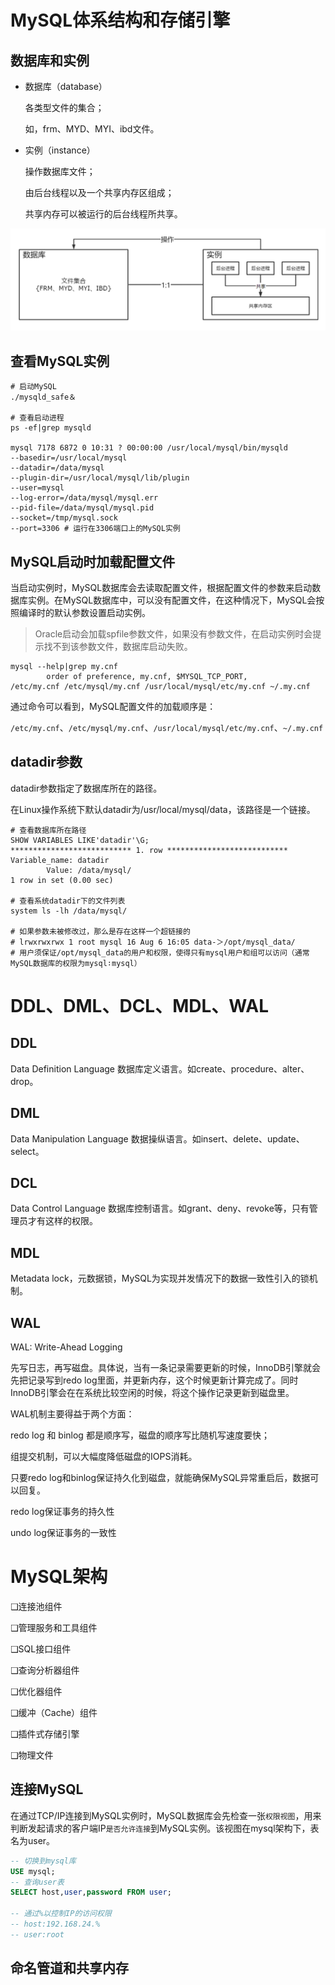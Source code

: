 # MySQL体系结构和存储引擎

## 数据库和实例

- 数据库（database）

  各类型文件的集合；

  如，frm、MYD、MYI、ibd文件。

- 实例（instance）

  操作数据库文件；

  由后台线程以及一个共享内存区组成；

  共享内存可以被运行的后台线程所共享。

<img src="assets/image-20210504102954853.png" alt="image-20210504102954853" style="zoom:67%;" />



## 查看MySQL实例

```shell
# 启动MySQL
./mysqld_safe＆

# 查看启动进程
ps -ef|grep mysqld

mysql 7178 6872 0 10:31 ? 00:00:00 /usr/local/mysql/bin/mysqld
--basedir=/usr/local/mysql
--datadir=/data/mysql
--plugin-dir=/usr/local/mysql/lib/plugin
--user=mysql
--log-error=/data/mysql/mysql.err
--pid-file=/data/mysql/mysql.pid
--socket=/tmp/mysql.sock
--port=3306 # 运行在3306端口上的MySQL实例
```



## MySQL启动时加载配置文件

当启动实例时，MySQL数据库会去读取配置文件，根据配置文件的参数来启动数据库实例。在MySQL数据库中，可以没有配置文件，在这种情况下，MySQL会按照编译时的默认参数设置启动实例。

> Oracle启动会加载spfile参数文件，如果没有参数文件，在启动实例时会提示找不到该参数文件，数据库启动失败。

```shell
mysql --help|grep my.cnf
		order of preference, my.cnf, $MYSQL_TCP_PORT,
/etc/my.cnf /etc/mysql/my.cnf /usr/local/mysql/etc/my.cnf ~/.my.cnf
```

通过命令可以看到，MySQL配置文件的加载顺序是：

`/etc/my.cnf`、`/etc/mysql/my.cnf`、`/usr/local/mysql/etc/my.cnf`、`~/.my.cnf`



## datadir参数

datadir参数指定了数据库所在的路径。

在Linux操作系统下默认datadir为/usr/local/mysql/data，该路径是一个链接。

```shell
# 查看数据库所在路径
SHOW VARIABLES LIKE'datadir'\G;
*************************** 1. row ***************************
Variable_name: datadir
        Value: /data/mysql/
1 row in set (0.00 sec)

# 查看系统datadir下的文件列表
system ls -lh /data/mysql/

# 如果参数未被修改过，那么是存在这样一个超链接的
# lrwxrwxrwx 1 root mysql 16 Aug 6 16:05 data-＞/opt/mysql_data/
# 用户须保证/opt/mysql_data的用户和权限，使得只有mysql用户和组可以访问（通常MySQL数据库的权限为mysql∶mysql）
```



# DDL、DML、DCL、MDL、WAL

## DDL

Data Definition Language 数据库定义语言。如create、procedure、alter、drop。



## DML

Data Manipulation Language 数据操纵语言。如insert、delete、update、select。



## DCL

Data Control Language 数据库控制语言。如grant、deny、revoke等，只有管理员才有这样的权限。



## MDL

Metadata lock，元数据锁，MySQL为实现并发情况下的数据一致性引入的锁机制。



## WAL

WAL: Write-Ahead Logging

先写日志，再写磁盘。具体说，当有一条记录需要更新的时候，InnoDB引擎就会先把记录写到redo log里面，并更新内存，这个时候更新计算完成了。同时InnoDB引擎会在在系统比较空闲的时候，将这个操作记录更新到磁盘里。



WAL机制主要得益于两个方面：

redo log 和 binlog 都是顺序写，磁盘的顺序写比随机写速度要快；

组提交机制，可以大幅度降低磁盘的IOPS消耗。



只要redo log和binlog保证持久化到磁盘，就能确保MySQL异常重启后，数据可以回复。

redo log保证事务的持久性

undo log保证事务的一致性



# MySQL架构

❑连接池组件

❑管理服务和工具组件

❑SQL接口组件

❑查询分析器组件

❑优化器组件

❑缓冲（Cache）组件

❑插件式存储引擎

❑物理文件



## 连接MySQL

在通过TCP/IP连接到MySQL实例时，MySQL数据库会先检查一张`权限视图`，用来判断发起请求的客户端IP`是否允许连接`到MySQL实例。该视图在mysql架构下，表名为user。

```sql
-- 切换到mysql库
USE mysql;
-- 查询user表
SELECT host,user,password FROM user;

-- 通过%以控制IP的访问权限
-- host:192.168.24.%
-- user:root
```





## 命名管道和共享内存








































